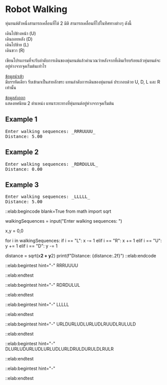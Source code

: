 # Robot Walking

หุ่นยนต์ตัวหนึ่งสามารถเคลื่อนที่ได้ 2 มิติ สามารถเคลื่อนที่ไปในทิศทางต่างๆ ดังนี้  

เดินไปข้างหน้า (U)  
เดินถอยหลัง (D)  
เดินไปซ้าย (L)  
เดินขวา (R)  

เขียนโปรแกรมที่จะรับลำดับการเดินของหุ่นยนต์แล้วคำนวณว่าหลังจากที่เดินเรียบร้อยแล้วหุ่นยนต์จะอยู่ห่างจากจุดเริ่มต้นเท่าไร

<u>ข้อมูลนำเข้า</u>  
มีบรรทัดเดียว รับเข้ามาเป็นสายอักขระ แทนลำดับการเดินของหุ่นยนต์ ประกอบด้วย U, D, L และ R เท่านั้น

<u>ข้อมูลส่งออก</u>  
แสดงทศนิยม 2 ตำแหน่ง แทนระยะทางที่หุ่นยนต์อยู่ห่างจากจุดเริ่มต้น

## Example 1
<pre class="output">
Enter walking sequences: _RRRUUUU_
Distance: 5.00
</pre>

## Example 2
<pre class="output">
Enter walking sequences: _RDRDULUL_
Distance: 0.00
</pre>

## Example 3
<pre class="output">
Enter walking sequences: _LLLLL_
Distance: 5.00
</pre>

::elab:begincode blank=True
from math import sqrt

walkingSequences = input("Enter walking sequences: ")

x,y = 0,0

for i in walkingSequences:
    if i == "L":
        x -= 1
    elif i == "R":
        x += 1
    elif i == "U":
        y += 1
    elif i == "D":
        y -= 1

distance = sqrt(x**2 + y**2)
print(f"Distance: {distance:.2f}")
::elab:endcode

::elab:begintest hint="-"
RRRUUUU

::elab:endtest

::elab:begintest hint="-"
RDRDULUL

::elab:endtest

::elab:begintest hint="-"
LLLLL

::elab:endtest

::elab:begintest hint="-"
URLDURLUDLURLUDLRUUDLRULULD

::elab:endtest

::elab:begintest hint="-"
DLURLUDURLUDLURLUDLURLDRULDURULDLRULR

::elab:endtest

::elab:begintest hint="-"


::elab:endtest